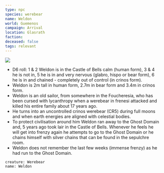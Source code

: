 ```yaml
---
type: npc
species: werebear
name: Weldon
world: Guemenos
campaign: Arrival
location: Glasrath
faction: 
deceased: false
tags: relevant
---
```


![](https://i.imgur.com/ZgVbLtv.png)

- D6 roll: 1 & 2 Weldon is in the Castle of Bells calm (human form), 3 & 4 he is not in, 5 he is in and very nervous (glabro, hispo or bear form), 6 he is in and chained - completely out of control (in crinos form).
- Weldon is 2m tall in human form, 2.7m in bear form and 3.4m in crinos form.
- Weldon is an old sailor, from somewhere in the Foucheresia, who has been cursed with lycanthropy when a werebear in frenesi attacked and killed his entire family about 17 years ago.
- He turns into an uncontrolled crinos werebear (CR5) during full moons and when earth energies are aligned with celestial bodies.
- To protect civilisation around him Weldon ran away to the Ghost Domain and, 5 years ago took lair in the Castle of Bells. Whenever he feels he will get into frenzy again he attempts to go to the Ghost Domain or he chains himself with silver chains that can be found in the sepulchre room.
- Weldon does not remember the last few weeks (immense frenzy) as he had run to the Ghost Domain.

```statblock
creature: Werebear
name: Weldon
```
